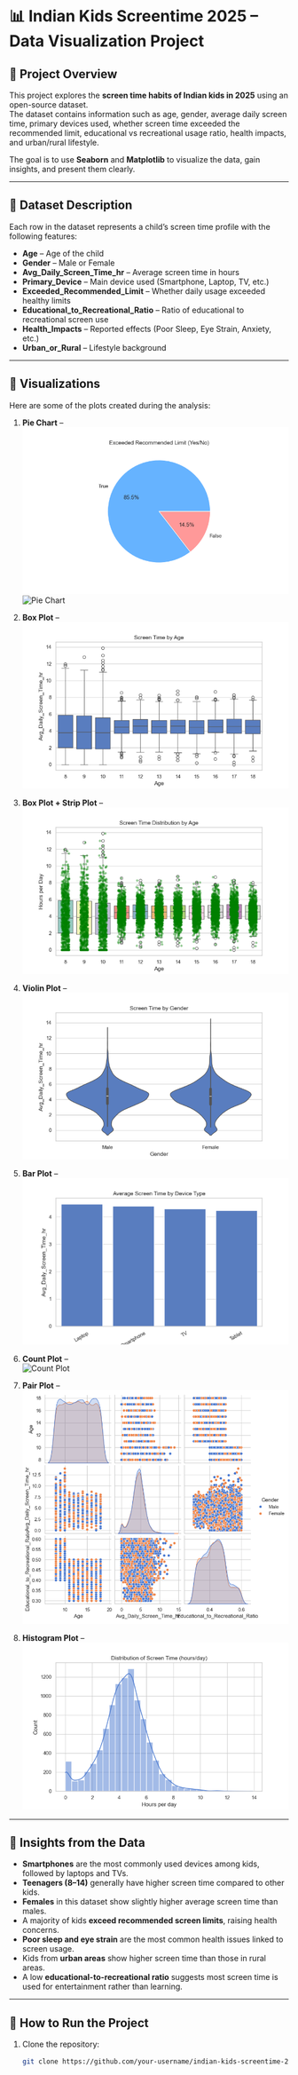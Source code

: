 # 📊 Indian Kids Screentime 2025 – Data Visualization Project

## 📂 Project Overview
This project explores the **screen time habits of Indian kids in 2025** using an open-source dataset.  
The dataset contains information such as age, gender, average daily screen time, primary devices used, whether screen time exceeded the recommended limit, educational vs recreational usage ratio, health impacts, and urban/rural lifestyle.  

The goal is to use **Seaborn** and **Matplotlib** to visualize the data, gain insights, and present them clearly.  

---

## 📑 Dataset Description
Each row in the dataset represents a child’s screen time profile with the following features:

- **Age** – Age of the child  
- **Gender** – Male or Female  
- **Avg_Daily_Screen_Time_hr** – Average screen time in hours  
- **Primary_Device** – Main device used (Smartphone, Laptop, TV, etc.)  
- **Exceeded_Recommended_Limit** – Whether daily usage exceeded healthy limits  
- **Educational_to_Recreational_Ratio** – Ratio of educational to recreational screen use  
- **Health_Impacts** – Reported effects (Poor Sleep, Eye Strain, Anxiety, etc.)  
- **Urban_or_Rural** – Lifestyle background  

---

## 📸 Visualizations

Here are some of the plots created during the analysis:

1. **Pie Chart** –   
   ![Pie Chart](screenshots/pie_plot1.png)
   ![Pie Chart](sceenshots/pie_plot2.png)

2. **Box Plot** –  
   ![Box Plot](screenshots/Box_plot.png)

3. **Box Plot + Strip Plot** –   
   ![Box Plot](screenshots/Box_plus_strip_plot.png)

4. **Violin Plot** –  
   ![Violin Plot](screenshots/violin_plot.png)

5. **Bar Plot** –   
   ![Bar Plot](screenshots/Bar_plot.png)

6. **Count Plot** –  
   ![Count Plot](screenshots/count_plot.png)

7. **Pair Plot** –   
   ![KDE Plot](screenshots/Pair_plot.png)

8. **Histogram Plot** –  
   ![Swarm Plot](screenshots/Histogram_plot.png)

---

## 🔎 Insights from the Data
- **Smartphones** are the most commonly used devices among kids, followed by laptops and TVs.  
- **Teenagers (8–14)** generally have higher screen time compared to other kids.  
- **Females** in this dataset show slightly higher average screen time than males.  
- A majority of kids **exceed recommended screen limits**, raising health concerns.  
- **Poor sleep and eye strain** are the most common health issues linked to screen usage.  
- Kids from **urban areas** show higher screen time than those in rural areas.  
- A low **educational-to-recreational ratio** suggests most screen time is used for entertainment rather than learning.  

---

## 🚀 How to Run the Project
1. Clone the repository:  
   ```bash
   git clone https://github.com/your-username/indian-kids-screentime-2025.git
